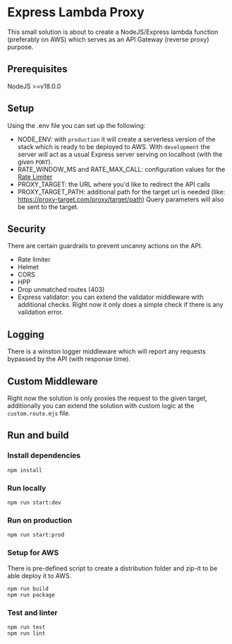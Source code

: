 # Express Lambda Proxy

This small solution is about to create a NodeJS/Express lambda function (preferably on AWS) which serves as an API Gateway (reverse proxy) purpose.

## Prerequisites

NodeJS >=v18.0.0

## Setup

Using the .env file you can set up the following:

- NODE_ENV: with `production` it will create a serverless version of the stack which is ready to be deployed to AWS. With `development` the server will act as a usual Express server serving on localhost (with the given `PORT`).
- RATE_WINDOW_MS and RATE_MAX_CALL: configuration values for the [Rate Limiter](https://github.com/express-rate-limit/express-rate-limit)
- PROXY_TARGET: the URL where you'd like to redirect the API calls
- PROXY_TARGET_PATH: additional path for the target url is needed (like: https://proxy-target.com/proxy/target/path)
  Query parameters will also be sent to the target.

## Security

There are certain guardrails to prevent uncanny actions on the API.

- Rate limiter
- Helmet
- CORS
- HPP
- Drop unmatched routes (403)
- Express validator: you can extend the validator middleware with additional checks. Right now it only does a simple check if there is any validation error.

## Logging

There is a winston logger middleware which will report any requests bypassed by the API (with response time).

## Custom Middleware

Right now the solution is only proxies the request to the given target, additionally you can extend the solution with custom logic at the `custom.route.mjs` file.

## Run and build

### Install dependencies

```
npm install
```

### Run locally

```
npm run start:dev
```

### Run on production

```
npm run start:prod
```

### Setup for AWS

There is pre-defined script to create a distribution folder and zip-it to be able deploy it to AWS.

```
npm run build
npm run package
```

### Test and linter

```
npm run test
npm run lint
```
